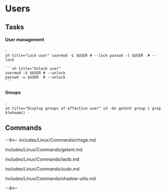 # Users

## Tasks

#### User management
:   
    ```sh title="Lock user"
    usermod -L $USER # --lock
    passwd -l $USER  # --lock
    ```

    ```sh title="Unlock user"
    usermod -U $USER # --unlock
    passwd -u $USER  # --unlock
    ```

#### Groups
:   
    ```sh title="Display groups of effective user"
    id -Gn
    getent group | grep $(whoami) -
    ```

## Commands

--8<--
includes/Linux/Commands/chage.md

includes/Linux/Commands/getent.md

includes/Linux/Commands/lastb.md

includes/Linux/Commands/sudo.md

includes/Linux/Commands/shadow-utils.md

--8<--